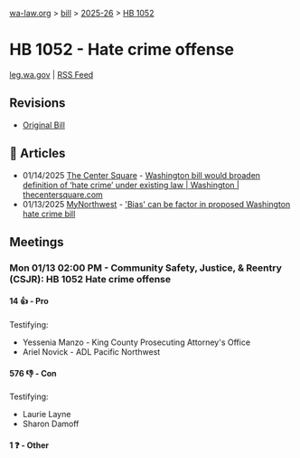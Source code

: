 [wa-law.org](/) > [bill](/bill/) > [2025-26](/bill/2025-26/) > [HB 1052](/bill/2025-26/hb/1052/)

# HB 1052 - Hate crime offense
[leg.wa.gov](https://app.leg.wa.gov/billsummary?BillNumber=1052&Year=2025&Initiative=false) | [RSS Feed](./rss.xml)

## Revisions
* [Original Bill](1/)

## 📰 Articles
* 01/14/2025 [The Center Square](/org/the_center_square/) - [Washington bill would broaden definition of ‘hate crime’ under existing law | Washington | thecentersquare.com](https://www.thecentersquare.com/washington/article_fdba083e-d297-11ef-b60e-47a8dd3b96b4.html#:~:text=House%20Bill%201052)
* 01/13/2025 [MyNorthwest](/org/mynorthwest/) - ['Bias' can be factor in proposed Washington hate crime bill](https://mynorthwest.com/mynorthwest-politics/perception-and-bias-can-be-factors-in-proposed-state-hate-crime-bill/4028286#:~:text=HB%201052)

## Meetings
### Mon 01/13 02:00 PM - Community Safety, Justice, & Reentry (CSJR): HB 1052 Hate crime offense
#### 14 👍 - Pro
Testifying:
* Yessenia Manzo - King County Prosecuting Attorney's Office
* Ariel Novick - ADL Pacific Northwest

#### 576 👎 - Con
Testifying:
* Laurie Layne
* Sharon Damoff

#### 1 ❓ - Other
